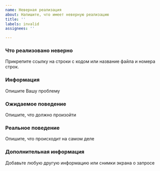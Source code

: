 ```yaml
---
name: Неверная реализация
about: Напишите, что имеет неверную реализацию
title: ''
labels: invalid
assignees: ''

---
```


### Что реализовано неверно
Прикрепите ссылку на строки с кодом или название файла и номера строк.

### Информация
Опишите Вашу проблему

### Ожидаемое поведение
Опишите, что должно произойти

### Реальное поведение
Опишите, что происходит на самом деле

### Дополнительная информация
Добавьте любую другую информацию или снимки экрана о запросе
